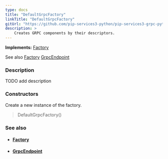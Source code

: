 ```yaml
---
type: docs
title: "DefaultGrpcFactory"
linkTitle: "DefaultGrpcFactory"
gitUrl: "https://github.com/pip-services3-python/pip-services3-grpc-python"
description: > 
    Creates GRPC components by their descriptors.
---
```


**Implements:** [Factory](../../../components/build/factory)

See also [Factory](../../../components/build/factory) [GrpcEndpoint](../../services/grpc_endpoint)

### Description

TODO add description

### Constructors

Create a new instance of the factory.

> DefaultGrpcFactory()


### See also
- #### [Factory](../../../components/build/factory) 
- #### [GrpcEndpoint](../../services/grpc_endpoint)


